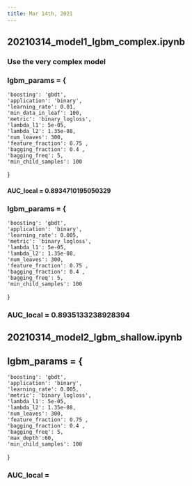 ```yaml
---
title: Mar 14th, 2021
---
```


## 20210314_model1_lgbm_complex.ipynb
### Use the very complex model
### lgbm_params = {
    'boosting': 'gbdt',          
    'application': 'binary',     
    'learning_rate': 0.01,      
    'min_data_in_leaf': 100,      
    'metric': 'binary_logloss', 
    'lambda_l1': 5e-05, 
    'lambda_l2': 1.35e-08, 
    'num_leaves': 300, 
    'feature_fraction': 0.75 ,
    'bagging_fraction': 0.4 ,
    'bagging_freq': 5, 
    'min_child_samples': 100
}
#### AUC_local = 0.8934710195050329
### lgbm_params = {
    'boosting': 'gbdt',
    'application': 'binary',
    'learning_rate': 0.005,
    'metric': 'binary_logloss',  
    'lambda_l1': 5e-05, 
    'lambda_l2': 1.35e-08, 
    'num_leaves': 300, 
    'feature_fraction': 0.75 ,
    'bagging_fraction': 0.4 ,
    'bagging_freq': 5, 
    'min_child_samples': 100
}
### AUC_local = 0.8935133238928394
## 20210314_model2_lgbm_shallow.ipynb
## lgbm_params = {
    'boosting': 'gbdt',
    'application': 'binary',
    'learning_rate': 0.005,
    'metric': 'binary_logloss',
    'lambda_l1': 5e-05, 
    'lambda_l2': 1.35e-08, 
    'num_leaves': 300, 
    'feature_fraction': 0.75 ,
    'bagging_fraction': 0.4 ,
    'bagging_freq': 5, 
    'max_depth':60,
    'min_child_samples': 100
}
### AUC_local =
